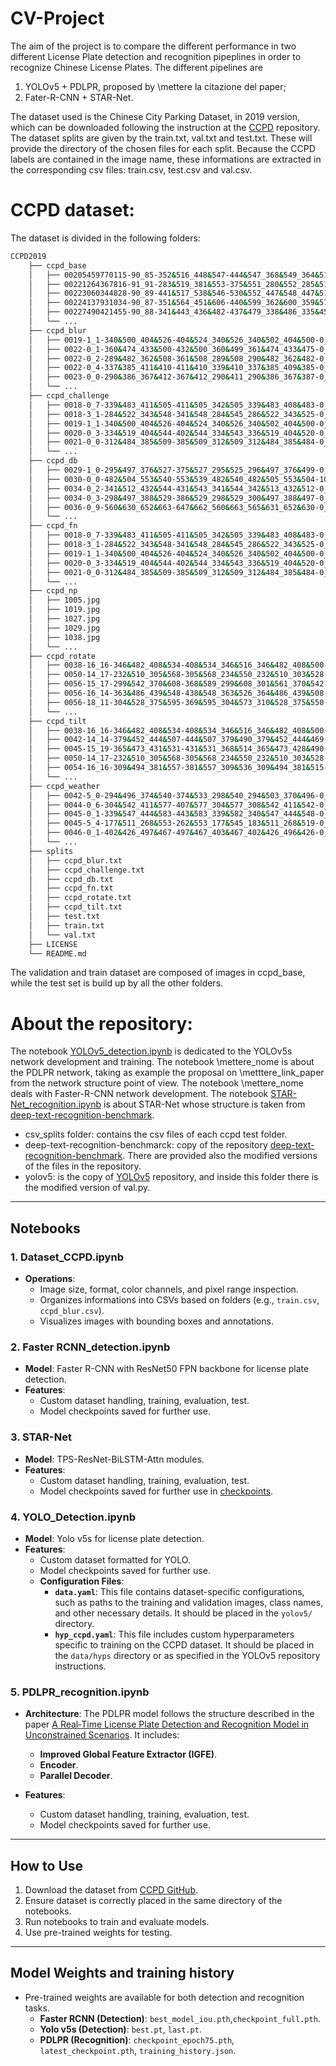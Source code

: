 # CV-Project

The aim of the project is to compare the different performance in two different License Plate detection and recognition pipeplines in order to recognize Chinese License Plates.
The different pipelines are
1. YOLOv5 + PDLPR, proposed by \mettere la citazione del paper;
2. Fater-R-CNN + STAR-Net.

The dataset used is the Chinese City Parking Dataset, in 2019 version, which can be downloaded following the instruction at the [CCPD](https://github.com/detectRecog/CCPD) repository. 
The dataset splits are given by the train.txt, val.txt and test.txt. These will provide the directory of the chosen files for each split.
Because the CCPD labels are contained in the image name, these informations are extracted in the corresponding csv files: train.csv, test.csv and val.csv.

# CCPD dataset:
The dataset is divided in the following folders:
```bash
CCPD2019
    ├── ccpd_base
    │   ├── 00205459770115-90_85-352&516_448&547-444&547_368&549_364&517_440&515-0_0_22_10_26_29_24-128-7.jpg
    │   ├── 00221264367816-91_91-283&519_381&553-375&551_280&552_285&514_380&513-0_0_7_26_17_33_29-95-9.jpg
    │   ├── 00223060344828-90_89-441&517_538&546-530&552_447&548_447&512_530&516-0_0_13_16_33_30_33-148-14.jpg
    │   ├── 00224137931034-90_87-351&564_451&606-440&599_362&600_359&572_437&571-0_0_3_21_30_28_24-88-5.jpg
    │   ├── 00227490421455-90_88-341&443_436&482-437&479_338&486_335&452_434&445-0_0_9_33_33_29_28-128-12.jpg
    │   └── ...
    ├── ccpd_blur
    │   ├── 0019-1_1-340&500_404&526-404&524_340&526_340&502_404&500-0_0_11_26_25_28_17-66-3.jpg
    │   ├── 0022-0_1-360&474_433&500-432&500_360&499_361&474_433&475-0_0_20_24_26_27_10-143-5.jpg
    │   ├── 0022-0_2-289&482_362&508-361&508_289&508_290&482_362&482-0_0_3_11_31_25_33-94-7.jpg
    │   ├── 0022-0_4-337&385_411&410-411&410_339&410_337&385_409&385-0_0_13_24_9_31_30-74-6.jpg
    │   ├── 0023-0_0-290&386_367&412-367&412_290&411_290&386_367&387-0_0_23_26_5_31_24-69-2.jpg
    │   └── ...
    ├── ccpd_challenge
    │   ├── 0018-0_7-339&483_411&505-411&505_342&505_339&483_408&483-0_0_16_9_27_27_27-82-8.jpg
    │   ├── 0018-3_1-284&522_343&548-341&548_284&545_286&522_343&525-0_0_18_31_29_32_8-74-14.jpg
    │   ├── 0019-1_1-340&500_404&526-404&524_340&526_340&502_404&500-0_0_11_26_25_28_17-66-3.jpg
    │   ├── 0020-0_3-334&519_404&544-402&544_334&543_336&519_404&520-0_0_8_33_17_24_32-55-14.jpg
    │   ├── 0021-0_0-312&484_385&509-385&509_312&509_312&484_385&484-0_0_13_25_4_24_32-66-19.jpg
    │   └── ...
    ├── ccpd_db
    │   ├── 0029-1_0-295&497_376&527-375&527_295&525_296&497_376&499-0_0_18_33_23_32_32-197-25.jpg
    │   ├── 0030-0_0-482&504_553&540-553&539_482&540_482&505_553&504-10_6_25_15_32_29_31-43-19.jpg
    │   ├── 0034-0_2-341&512_432&544-431&543_341&544_342&513_432&512-0_0_30_33_32_16_30-199-5.jpg
    │   ├── 0034-0_3-298&497_388&529-386&529_298&529_300&497_388&497-0_0_6_25_27_24_23-39-6.jpg
    │   ├── 0036-0_9-560&630_652&663-647&662_560&663_565&631_652&630-0_0_29_32_20_26_27-38-4.jpg
    │   └── ...
    ├── ccpd_fn
    │   ├── 0018-0_7-339&483_411&505-411&505_342&505_339&483_408&483-0_0_16_9_27_27_27-82-8.jpg
    │   ├── 0018-3_1-284&522_343&548-341&548_284&545_286&522_343&525-0_0_18_31_29_32_8-74-14.jpg
    │   ├── 0019-1_1-340&500_404&526-404&524_340&526_340&502_404&500-0_0_11_26_25_28_17-66-3.jpg
    │   ├── 0020-0_3-334&519_404&544-402&544_334&543_336&519_404&520-0_0_8_33_17_24_32-55-14.jpg
    │   ├── 0021-0_0-312&484_385&509-385&509_312&509_312&484_385&484-0_0_13_25_4_24_32-66-19.jpg
    │   └── ...
    ├── ccpd_np
    │   ├── 1005.jpg
    │   ├── 1019.jpg
    │   ├── 1027.jpg
    │   ├── 1029.jpg
    │   ├── 1038.jpg
    │   └── ...
    ├── ccpd_rotate
    │   ├── 0038-16_16-346&482_408&534-408&534_346&516_346&482_408&500-0_0_4_11_31_27_31-63-30.jpg
    │   ├── 0050-14_17-232&510_305&568-305&568_234&550_232&510_303&528-0_0_20_3_27_27_24-87-4.jpg
    │   ├── 0056-15_17-299&542_370&608-368&589_299&608_301&561_370&542-0_0_31_8_27_27_33-39-27.jpg
    │   ├── 0056-16_14-363&486_439&548-438&548_363&526_364&486_439&508-0_0_4_0_25_30_29-137-11.jpg
    │   ├── 0056-18_11-304&528_375&595-369&595_304&573_310&528_375&550-0_0_21_28_26_27_15-91-26.jpg
    │   └── ...
    ├── ccpd_tilt
    │   ├── 0038-16_16-346&482_408&534-408&534_346&516_346&482_408&500-0_0_4_11_31_27_31-63-30.jpg
    │   ├── 0042-14_14-379&452_444&507-444&507_379&490_379&452_444&469-0_0_23_32_32_30_26-65-15.jpg
    │   ├── 0045-15_19-365&473_431&531-431&531_368&514_365&473_428&490-0_11_10_33_33_30_31-69-25.jpg
    │   ├── 0050-14_17-232&510_305&568-305&568_234&550_232&510_303&528-0_0_20_3_27_27_24-87-4.jpg
    │   ├── 0054-16_16-309&494_381&557-381&557_309&536_309&494_381&515-0_0_2_0_24_33_32-104-11.jpg
    │   └── ...
    ├── ccpd_weather
    │   ├── 0042-5_0-294&496_374&540-374&533_298&540_294&503_370&496-0_0_3_25_27_24_20-92-5.jpg
    │   ├── 0044-0_6-304&542_411&577-407&577_304&577_308&542_411&542-0_0_18_17_26_30_31-63-8.jpg
    │   ├── 0045-0_1-339&547_444&583-443&583_339&582_340&547_444&548-0_11_23_28_32_32_26-54-16.jpg
    │   ├── 0045-5_4-177&511_268&553-262&553_177&545_183&511_268&519-0_0_19_3_24_26_32-71-15.jpg
    │   ├── 0046-0_1-402&426_497&467-497&467_403&467_402&426_496&426-0_15_10_26_26_26_13-129-17.jpg
    │   └── ...
    ├── splits
    │   ├── ccpd_blur.txt
    │   ├── ccpd_challenge.txt
    │   ├── ccpd_db.txt
    │   ├── ccpd_fn.txt
    │   ├── ccpd_rotate.txt
    │   ├── ccpd_tilt.txt
    │   ├── test.txt
    │   ├── train.txt
    │   └── val.txt
    ├── LICENSE
    └── README.md
```
The validation and train dataset are composed of images in ccpd_base, while the test set is build up by all the other folders.

# About the repository:
The notebook [YOLOv5_detection.ipynb](https://github.com/martinagiusti/CV-Project/blob/main/YOLOv5_detection.ipynb) is dedicated to the YOLOv5s network development and training.
The notebook \mettere_nome is about the PDLPR network, taking as example the proposal on \metttere_link_paper from the network structure point of view.
The notebook \mettere_nome deals with Faster-R-CNN network development.
The notebook [STAR-Net_recognition.ipynb](https://github.com/martinagiusti/CV-Project/blob/main/STAR-Net_recognition.ipynb) is about STAR-Net whose structure is taken from [deep-text-recognition-benchmark](https://github.com/clovaai/deep-text-recognition-benchmark).

- csv_splits folder: contains the csv files of each ccpd test folder.
- deep-text-recognition-benchmarck: copy of the repository [deep-text-recognition-benchmark](https://github.com/clovaai/deep-text-recognition-benchmark). There are provided also the modified versions of the files in the repository.
- yolov5: is the copy of [YOLOv5](https://github.com/ultralytics/yolov5) repository, and inside this folder there is the modified version of val.py.

---

## Notebooks

### 1. **Dataset_CCPD.ipynb**
- **Operations**: 
  - Image size, format, color channels, and pixel range inspection.
  - Organizes informations into CSVs based on folders (e.g., `train.csv`, `ccpd_blur.csv`).
  - Visualizes images with bounding boxes and annotations.

### 2. **Faster RCNN_detection.ipynb**
- **Model**: Faster R-CNN with ResNet50 FPN backbone for license plate detection.
- **Features**: 
  - Custom dataset handling, training, evaluation, test.
  - Model checkpoints saved for further use.

### 3. **STAR-Net**
- **Model**: TPS-ResNet-BiLSTM-Attn modules.
- **Features**:
  - Custom dataset handling, training, evaluation, test.
  - Model checkpoints saved for further use in [checkpoints]().

### 4. **YOLO_Detection.ipynb**
- **Model**: Yolo v5s for license plate detection.
- **Features**:
  - Custom dataset formatted for YOLO.
  - Model checkpoints saved for further use.
  - **Configuration Files**:
    - **`data.yaml`**: This file contains dataset-specific configurations, such as paths to the training and validation images, class names, and other necessary details. It should be placed in the `yolov5/` directory.
    - **`hyp_ccpd.yaml`**: This file includes custom hyperparameters specific to training on the CCPD dataset. It should be placed in the `data/hyps` directory or as specified in the YOLOv5 repository instructions.


### 5. **PDLPR_recognition.ipynb**
- **Architecture**: The PDLPR model follows the structure described in the paper [A Real‑Time License Plate Detection and Recognition Model in
Unconstrained Scenarios](https://www.mdpi.com/1424-8220/24/9/2791). It includes:
  - **Improved Global Feature Extractor (IGFE)**.
  - **Encoder**.
  - **Parallel Decoder**.

- **Features**:
  - Custom dataset handling, training, evaluation, test.
  - Model checkpoints saved for further use.

---

## How to Use
1. Download the dataset from [CCPD GitHub](https://github.com/detectRecog/CCPD).
2. Ensure dataset is correctly placed in the same directory of the notebooks.
3. Run notebooks to train and evaluate models.
4. Use pre-trained weights for testing.

---

## Model Weights and training history
- Pre-trained weights are available for both detection and recognition tasks.
  - **Faster RCNN (Detection)**: `best_model_iou.pth`,`checkpoint_full.pth`.
  - **Yolo v5s (Detection)**: `best.pt`, `last.pt`.
  - **PDLPR (Recognition)**: `checkpoint_epoch75.pth`, `latest_checkpoint.pth`, `training_history.json`.




